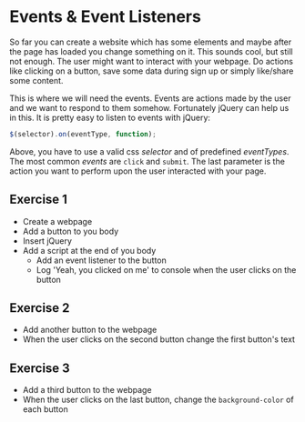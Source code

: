 # Events & Event Listeners

So far you can create a website which has some elements and maybe after the page
has loaded you change something on it. This sounds cool, but still not enough.
The user might want to interact with your webpage. Do actions like clicking on a
button, save some data during sign up or simply like/share some content.

This is where we will need the events. Events are actions made by the user and
we want to respond to them somehow. Fortunately jQuery can help us in this. It
is pretty easy to listen to events with jQuery:

```js
$(selector).on(eventType, function);
```

Above, you have to use a valid css *selector* and of predefined *eventTypes*.
The most common *events* are `click` and `submit`. The last parameter is the
action you want to perform upon the user interacted with your page.

## Exercise 1

- Create a webpage
- Add a button to you body
- Insert jQuery
- Add a script at the end of you body
  - Add an event listener to the button
  - Log 'Yeah, you clicked on me' to console when the user clicks on the button

## Exercise 2

- Add another button to the webpage
- When the user clicks on the second button change the first button's text

## Exercise 3

- Add a third button to the webpage
- When the user clicks on the last button, change the `background-color` of each
  button
